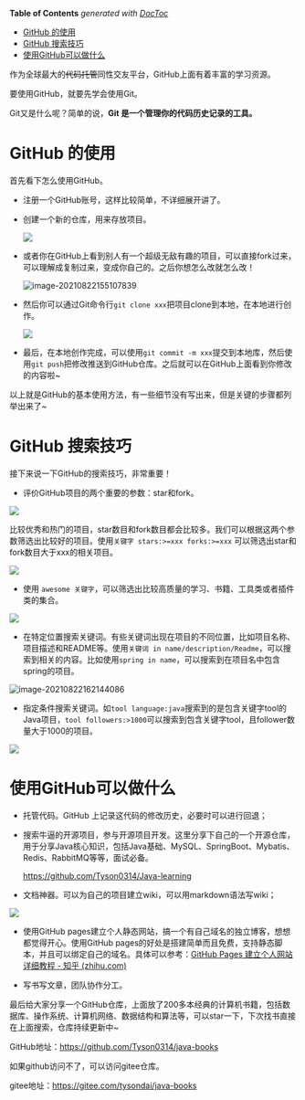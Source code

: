 <!-- START doctoc generated TOC please keep comment here to allow auto update -->
<!-- DON'T EDIT THIS SECTION, INSTEAD RE-RUN doctoc TO UPDATE -->
**Table of Contents**  *generated with [DocToc](https://github.com/thlorenz/doctoc)*

- [GitHub 的使用](#github-%E7%9A%84%E4%BD%BF%E7%94%A8)
- [GitHub 搜索技巧](#github-%E6%90%9C%E7%B4%A2%E6%8A%80%E5%B7%A7)
- [使用GitHub可以做什么](#%E4%BD%BF%E7%94%A8github%E5%8F%AF%E4%BB%A5%E5%81%9A%E4%BB%80%E4%B9%88)

<!-- END doctoc generated TOC please keep comment here to allow auto update -->

作为全球最大的~~代码托管~~同性交友平台，GitHub上面有着丰富的学习资源。

要使用GitHub，就要先学会使用Git。

Git又是什么呢？简单的说，**Git 是一个管理你的代码历史记录的工具。**

# GitHub 的使用

首先看下怎么使用GitHub。

- 注册一个GitHub账号，这样比较简单，不详细展开讲了。

- 创建一个新的仓库，用来存放项目。

  ![](http://img.dabin-coder.cn/image/image-20210822154700616.png)

- 或者你在GitHub上看到别人有一个超级无敌有趣的项目，可以直接fork过来，可以理解成复制过来，变成你自己的。之后你想怎么改就怎么改！

  ![image-20210822155107839](http://img.dabin-coder.cn/image/image-20210822155107839.png)

- 然后你可以通过Git命令行`git clone xxx`把项目clone到本地，在本地进行创作。

  ![](http://img.dabin-coder.cn/image/image-20210822155359118.png)

- 最后，在本地创作完成，可以使用`git commit -m xxx`提交到本地库，然后使用`git push`把修改推送到GitHub仓库。之后就可以在GitHub上面看到你修改的内容啦~

以上就是GitHub的基本使用方法，有一些细节没有写出来，但是关键的步骤都列举出来了~

# GitHub 搜索技巧

接下来说一下GitHub的搜索技巧，非常重要！

- 评价GitHub项目的两个重要的参数：star和fork。

![](http://img.dabin-coder.cn/image/image-20210822161003170.png)

比较优秀和热门的项目，star数目和fork数目都会比较多。我们可以根据这两个参数筛选出比较好的项目。使用`关键字 stars:>=xxx forks:>=xxx` 可以筛选出star和fork数目大于xxx的相关项目。

![](http://img.dabin-coder.cn/image/image-20210822161122586.png)

- 使用 `awesome 关键字`，可以筛选出比较高质量的学习、书籍、工具类或者插件类的集合。

![](http://img.dabin-coder.cn/image/image-20210822161608599.png)

- 在特定位置搜索关键词。有些关键词出现在项目的不同位置，比如项目名称、项目描述和README等。使用`关键词 in name/description/Readme`，可以搜索到相关的内容。比如使用`spring in name`，可以搜索到在项目名中包含spring的项目。

![image-20210822162144086](http://img.dabin-coder.cn/image/image-20210822162144086.png)

- 指定条件搜索关键词。如`tool language:java`搜索到的是包含关键字tool的Java项目，`tool followers:>1000`可以搜索到包含关键字tool，且follower数量大于1000的项目。

![](http://img.dabin-coder.cn/image/image-20210822163111390.png)



# 使用GitHub可以做什么

- 托管代码。GitHub 上记录这代码的修改历史，必要时可以进行回退；

- 搜索牛逼的开源项目，参与开源项目开发。这里分享下自己的一个开源仓库，用于分享Java核心知识，包括Java基础、MySQL、SpringBoot、Mybatis、Redis、RabbitMQ等等，面试必备。

  https://github.com/Tyson0314/Java-learning

- 文档神器。可以为自己的项目建立wiki，可以用markdown语法写wiki；

![](http://img.dabin-coder.cn/image/image-20210822172419760.png)

- 使用GitHub pages建立个人静态网站，搞一个有自己域名的独立博客，想想都觉得开心。使用GitHub pages的好处是搭建简单而且免费，支持静态脚本，并且可以绑定自己的域名。具体可以参考：[GitHub Pages 建立个人网站详细教程 - 知乎 (zhihu.com)](https://zhuanlan.zhihu.com/p/58229299)

- 写书写文章，团队协作分工。



最后给大家分享一个GitHub仓库，上面放了200多本经典的计算机书籍，包括数据库、操作系统、计算机网络、数据结构和算法等，可以star一下，下次找书直接在上面搜索，仓库持续更新中~

GitHub地址：https://github.com/Tyson0314/java-books

如果github访问不了，可以访问gitee仓库。

gitee地址：https://gitee.com/tysondai/java-books


